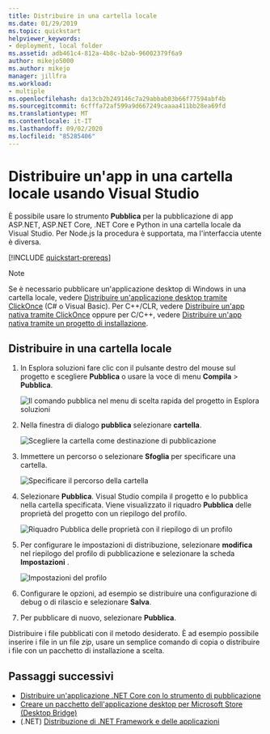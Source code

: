 ```yaml
---
title: Distribuire in una cartella locale
ms.date: 01/29/2019
ms.topic: quickstart
helpviewer_keywords:
- deployment, local folder
ms.assetid: adb461c4-812a-4b8c-b2ab-96002379f6a9
author: mikejo5000
ms.author: mikejo
manager: jillfra
ms.workload:
- multiple
ms.openlocfilehash: da13cb2b249146c7a29abbab03b66f77594abf4b
ms.sourcegitcommit: 6cfffa72af599a9d667249caaaa411bb28ea69fd
ms.translationtype: MT
ms.contentlocale: it-IT
ms.lasthandoff: 09/02/2020
ms.locfileid: "85285406"
---
```

# <a name="deploy-an-app-to-a-local-folder-using-visual-studio"></a>Distribuire un'app in una cartella locale usando Visual Studio

È possibile usare lo strumento **Pubblica** per la pubblicazione di app ASP.NET, ASP.NET Core, .NET Core e Python in una cartella locale da Visual Studio. Per Node.js la procedura è supportata, ma l'interfaccia utente è diversa.

[!INCLUDE [quickstart-prereqs](includes/quickstart-prereqs.md)]

> [!NOTE]
> Se è necessario pubblicare un'applicazione desktop di Windows in una cartella locale, vedere [Distribuire un'applicazione desktop tramite ClickOnce](how-to-publish-a-clickonce-application-using-the-publish-wizard.md) (C# o Visual Basic). Per C++/CLR, vedere [Distribuire un'app nativa tramite ClickOnce](/cpp/windows/clickonce-deployment-for-visual-cpp-applications) oppure per C/C++, vedere [Distribuire un'app nativa tramite un progetto di installazione](/cpp/windows/walkthrough-deploying-a-visual-cpp-application-by-using-a-setup-project).

## <a name="deploy-to-a-local-folder"></a>Distribuire in una cartella locale

1. In Esplora soluzioni fare clic con il pulsante destro del mouse sul progetto e scegliere **Pubblica** o usare la voce di menu **Compila** > **Pubblica**.

    ![Il comando pubblica nel menu di scelta rapida del progetto in Esplora soluzioni](../deployment/media/quickstart-publish.png "Scegliere Pubblica")

1. Nella finestra di dialogo **pubblica** selezionare **cartella**.

    ![Scegliere la cartella come destinazione di pubblicazione](../deployment/media/quickstart-publish-folder-new.png "Scegli cartella")

1. Immettere un percorso o selezionare **Sfoglia** per specificare una cartella.

    ![Specificare il percorso della cartella](../deployment/media/quickstart-publish-folder-path.png "Scegli cartella")

1. Selezionare **Pubblica**. Visual Studio compila il progetto e lo pubblica nella cartella specificata. Viene visualizzato il riquadro **Pubblica** delle proprietà del progetto con un riepilogo del profilo.

    ![Riquadro Pubblica delle proprietà con il riepilogo di un profilo](../deployment/media/quickstart-publish-folder-summary.png)

1. Per configurare le impostazioni di distribuzione, selezionare **modifica** nel riepilogo del profilo di pubblicazione e selezionare la scheda **Impostazioni** .

    ![Impostazioni del profilo](../deployment/media/quickstart-profile-settings.png "Impostazioni del profilo")

1. Configurare le opzioni, ad esempio se distribuire una configurazione di debug o di rilascio e selezionare **Salva**.

1. Per pubblicare di nuovo, selezionare **Pubblica**.

Distribuire i file pubblicati con il metodo desiderato. È ad esempio possibile inserire i file in un file *zip*, usare un semplice comando di copia o distribuire i file con un pacchetto di installazione a scelta.

## <a name="next-steps"></a>Passaggi successivi

- [Distribuire un'applicazione .NET Core con lo strumento di pubblicazione](/dotnet/core/deploying/deploy-with-vs?toc=/visualstudio/deployment/toc.json&bc=/visualstudio/deployment/_breadcrumb/toc.json)
- [Creare un pacchetto dell'applicazione desktop per Microsoft Store (Desktop Bridge)](/windows/uwp/porting/desktop-to-uwp-packaging-dot-net?toc=/visualstudio/deployment/toc.json&bc=/visualstudio/deployment/_breadcrumb/toc.json)
- (.NET) [Distribuzione di .NET Framework e delle applicazioni](/dotnet/framework/deployment/)
